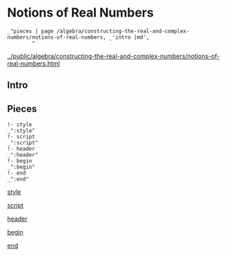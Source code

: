 # Notions of Real Numbers

    _"pieces | page /algebra/constructing-the-real-and-complex-numbers/notions-of-real-numbers, _'intro |md',
            "

[../public/algebra/constructing-the-real-and-complex-numbers/notions-of-real-numbers.html](# "save:")


## Intro

## Pieces

    !- style
    _":style"
    !- script
    _":script"
    !- header
    _":header"
    !- begin
    _":begin"
    !- end
    _":end"

[style]() 

[script]()

[header]()

[begin]()

[end]()


